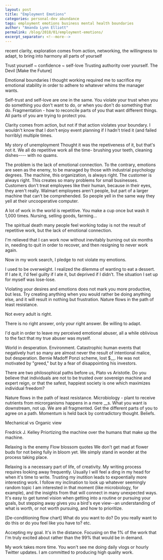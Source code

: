 ```yaml
---
layout: post
title: "Employment Emotions"
categories: personal-dev abundance
tags: employment emotions business mental health boundaries 
author: "Amanda Lynn Elliott"
permalink: /blog/2018/01/employment-emotions/
excerpt_separator: <!--more-->
---
```


recent clarity, exploration comes from action, networking, the willingness to adapt, to bring into harmony all parts of yourself

Trust yourself ~ confidence ~ self-love
Trusting authority over yourself. The Devil [Make the Future]

Emotional boundaries
I thought working required me to sacrifice my emotional stability in order to adhere to whatever whims the manager wants. 

Self-trust and self-love are one in the same. 
You violate your trust when you do something you don't want to do, or when you don't do something that do. 
Fragmentation - how to reconcile parts of you that want different things. All parts of you are trying to protect you. 

Clarity comes from action, but not if that action violates your boundary. 
I wouldn't know that I don't enjoy event planning if I hadn't tried it (and failed horribly) multiple times.

My story of unemployment 
Thought it was the repetiveness of it, but that's not it. We all do repetitive work all the time- brushing your teeth, cleaning dishes---- with no quams. 

The problem is the lack of emotional connection. To the contrary, emotions are seen as the enemy, to be managed by those with industrial psychology degrees. The machine, this organization, is always right. 
The customer is always right. This creates so many problems for small businesses. Customers don't treat employees like their human, because in their eyes, they aren't really. Walmart employees aren't people, but part of a larger machine that can't be comprehended. So people yell in the same way they yell at their uncooperative computer. 

A lot of work in the world is repetitive. You make a cup once but wash it 1,000 times. Nursing, selling goods, farming...

The spiritual death many people feel working today is not the result of repetitive work, but the lack of emotional connection. 

I'm relieved that I can work now without inevitably burning out six months in, needing to quit in order to recover, and then resigning to never work again. 

Now in my work search, I pledge to not violate my emotions.

I used to be overweight. 
I realized the dilemma of wanting to eat a dessert. If I ate it, I'd feel guilty if I ate it, but deprived if I didn't. The situation I set up for myself was lose-lose. 

Violating your desires and emotions does not mark you more productive, but less. Try creating anything when you would rather be doing anything else, and it will result in nothing but frustration. 
Nature flows in the path of least resistance. 

Not every adult is right. 

There is no right answer, only your right answer. Be willing to adapt. 

I'd quit in order to leave my perceived emotional abuser, all a while oblivious to the fact that my true abuser was myself. 

World in desperation. Environment. Catastrophic human events that negatively hurt so many are almost never the result of intentional malice, but desperation. 
Bernie Madoff Ponzi scheme, lost $__. He was not motivated by "greed," but by a fear of disappointing his investors. 

There are two philosophical paths before us, Plato vs Aristotle. Do you believe that individuals are not to be trusted over sovereign machine and expert reign, or that the safest, happiest society is one which maximizes individual freedom?


Nature flows in the path of least resistance. Microbiology - plant to receive nutrients from microrganisms happens in a mere __s. 
What you want is downstream, not up.
We are all fragmented. Get the different parts of you to agree on a path.
Momentum is held back by contradictory thought. Beliefs.

Mechanical vs Organic view

Fredrick J. Kelley 
Priortizing the machine over the humans that make up the machine.

Relaxing is the enemy
Flow blossom quotes
We don't get mad at flower buds for not being fully in bloom yet. We simply stand in wonder at the process taking place.

Relaxing is a necessary part of life, of creativity. 
My writing process requires looking away frequently. Usually I will feel a ding in my head for when it's time to write. Trusting my inutition leads to expoentially more interesting work. I follow my inclination to look up whatever seemingly random topic I am interested in that moment (like microbiology, for example), and the insights from that will connect in many unexpected ways. 
It's easy to get tunnel vision when getting into a routine or pursuing your goals, but stepping away gives you a bird's eye view--an understanding of what is worth, or not worth pursuing, and how to prioritize. 


[De-conditioning flow chart]
What do you want to do?
Do you really want to do this or do you feel like you have to? etc.


Accepting my goal. It's in the distance.
Focusing on the 1% of the work that I'm truly excited about rather than the 99% that would be in demand.

My work takes more time. You won't see me doing daily vlogs or hourly Twitter updates. I am committed to producing high quality work.



